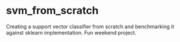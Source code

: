 # svm_from_scratch

Creating a support vector classifier from scratch and benchmarking it against sklearn implementation. Fun weekend project.
